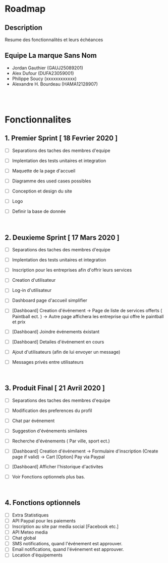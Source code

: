 # Roadmap

## Description

Resume des fonctionnalités et leurs échéances

## Equipe La marque Sans Nom

- Jordan Gauthier       (GAUJ25089201)
- Alex Dufour	          (DUFA23059001)
- Philippe Soucy        (xxxxxxxxxxxx)
- Alexandre H. Bourdeau (HAMA12128907)

<br>
<br>

# Fonctionnalites

## 1. Premier Sprint [ 18 Fevrier 2020 ]

- [ ] Separations des taches des membres d'equipe
- [ ] Implentation des tests unitaires et integration
- [ ] Maquette de la page d'accueil 
- [ ] Diagramme des used cases possibles
- [ ] Conception et design du site
- [ ] Logo
- [ ] Definir la base de donnée 


<br>



## 2. Deuxieme Sprint [ 17 Mars 2020 ]

- [ ] Separations des taches des membres d'equipe 
- [ ] Implentation des tests unitaires et integration 
- [ ] Inscription pour les entreprises afin d'offrir leurs services 
- [ ] Creation d'utilisateur 
- [ ] Log-in d'utilisateur 
- [ ] Dashboard page d'accueil simplifier 
- [ ] [Dashboard] Creation d'événement -> Page de liste de services offerts ( Paintball ect. ) 
                                                    -> Autre page affichera les entreprise qui offre le paintball et prix                                                                                                                      
- [ ] [Dashboard] Joindre événements éxistant 
- [ ] [Dashboard] Detailes d'événement en cours   
- [ ] Ajout d'utilisateurs (afin de lui envoyer un message)
- [ ] Messages privés entre utilisateurs


<br>


## 3. Produit Final [ 21 Avril 2020 ]

- [ ] Separations des taches des membres d'equipe
- [ ] Modification des preferences du profil
- [ ] Chat par événement
- [ ] Suggestion d'événements similaires
- [ ] Recherche d'événements ( Par ville, sport ect.)
- [ ] [Dashboard] Creation d'événement -> Formulaire d'inscription (Create page  if valid) -> Cart [Option] Pay via Paypal
- [ ] [Dashboard] Afficher l'historique d'activites 
- [ ] Voir Fonctions optionnels plus bas.    


<br>


## 4. Fonctions optionnels

- [ ] Extra Statistiques
- [ ] API Paypal pour les paiements
- [ ] Inscription au site par media social [Facebook etc.]
- [ ] API Meteo media
- [ ] Chat global
- [ ] SMS notifications, quand l'événement est approuver.
- [ ] Email notifications, quand l'événement est approuver.
- [ ] Location d'équipements 
